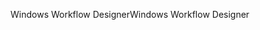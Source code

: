 <span data-ttu-id="7c421-101">Windows Workflow Designer</span><span class="sxs-lookup"><span data-stu-id="7c421-101">Windows Workflow Designer</span></span>